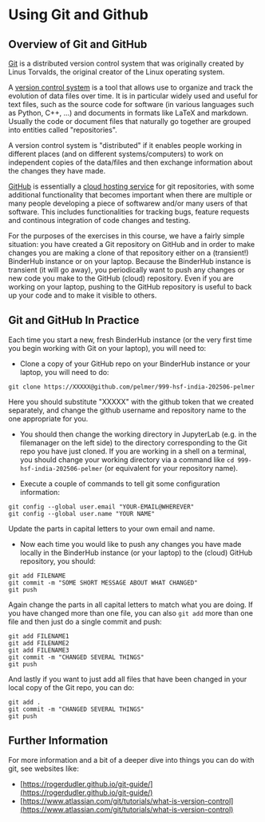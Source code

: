 # Using Git and Github

## Overview of Git and GitHub 
  [Git](https://git-scm.com/) is a distributed version control system that
was originally created by Linus Torvalds, the original creator of the Linux
operating system.

  A [version control system](https://en.wikipedia.org/wiki/Version_control) 
is a tool that allows use to organize and track the evolution of data files
over time. It is in particular widely used and useful for text files, such 
as the source code for software (in various languages such as Python, C++, ...) 
and documents in formats like LaTeX and markdown. Usually the code or
document files that naturally go together are grouped into entities called 
"repositories".

  A version control system is "distributed" if it enables people working in 
different places (and on different systems/computers) to work on independent 
copies of the data/files and then exchange information about the changes 
they have made.

  [GitHub](https://github.com/) is essentially a [cloud hosting service](https://en.wikipedia.org/wiki/GitHub) for git repositories, with some additional 
functionality that becomes important when there are multiple or many 
people developing a piece of softwarew and/or many users of that software.
This includes functionalities for tracking bugs, feature requests and 
continous integration of code changes and testing.

  For the purposes of the exercises in this course, we have a fairly 
simple situation: you have created a Git repository on GitHub and in order
to make changes you are making a clone of that repository either on a 
(transient!) BinderHub instance or on your laptop. Because the BinderHub
instance is transient (it will go away), you periodically want to push any
changes or new code you make to the GitHub (cloud) repository. Even if
you are working on your laptop, pushing to the GitHub repository is useful
to back up your code and to make it visible to others.

## Git and GitHub In Practice 

  Each time you start a new, fresh BinderHub instance (or the very first
time you begin working with Git on your laptop), you will need to:

  * Clone a copy of your GitHub repo on your BinderHub instance or your laptop, you will need to do:

```
git clone https://XXXXX@github.com/pelmer/999-hsf-india-202506-pelmer
```

Here you should substitute "XXXXX" with the github token that we created 
separately, and change the github username and repository name to the one
appropriate for you.

  * You should then change the working directory in JupyterLab (e.g. in
    the filemanager on the left side) to the directory corresponding to
    the Git repo you have just cloned. If you are working in a shell on
    a terminal, you should change your working directory via a command
    like ``cd 999-hsf-india-202506-pelmer`` (or equivalent for your 
    repository name).

  * Execute a couple of commands to tell git some configuration information:

```
git config --global user.email "YOUR-EMAIL@WHEREVER"
git config --global user.name "YOUR NAME"
```

Update the parts in capital letters to your own email and name.

  * Now each time you would like to push any changes you have made locally
    in the BinderHub instance (or your laptop) to the (cloud) GitHub 
    repository, you should:

```
git add FILENAME
git commit -m "SOME SHORT MESSAGE ABOUT WHAT CHANGED"
git push
```

Again change the parts in all capital letters to match what you are doing.
If you have changed more than one file, you can also ``git add`` more than
one file and then just do a single commit and push:

```
git add FILENAME1
git add FILENAME2
git add FILENAME3
git commit -m "CHANGED SEVERAL THINGS"
git push
```

And lastly if you want to just add all files that have been changed in your
local copy of the Git repo, you can do:

```
git add .
git commit -m "CHANGED SEVERAL THINGS"
git push
```


## Further Information

  For more information and a bit of a deeper dive into things you can do
with git, see websites like:

  * [https://rogerdudler.github.io/git-guide/](https://rogerdudler.github.io/git-guide/)
  * [https://www.atlassian.com/git/tutorials/what-is-version-control](https://www.atlassian.com/git/tutorials/what-is-version-control)
